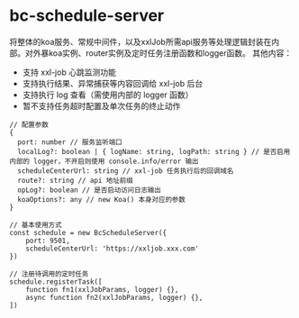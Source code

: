 # bc-schedule-server
将整体的koa服务、常规中间件，以及xxlJob所需api服务等处理逻辑封装在内部。对外暴koa实例、router实例及定时任务注册函数和logger函数。
其他内容：
  - 支持 xxl-job 心跳监测功能
  - 支持执行结果、异常捕获等内容回调给 xxl-job 后台
  - 支持执行 log 查看（需使用内部的 logger 函数）
  - 暂不支持任务超时配置及单次任务的终止动作
```
// 配置参数
{
  port: number // 服务监听端口
  localLog?: boolean | { logName: string, logPath: string } // 是否启用内部的 logger，不开启则使用 console.info/error 输出
  scheduleCenterUrl: string // xxl-job 任务执行后的回调域名
  route?: string // api 地址前缀
  opLog?: boolean // 是否启动访问日志输出
  koaOptions?: any // new Koa() 本身对应的参数
}

// 基本使用方式
const schedule = new BcScheduleServer({ 
    port: 9501,
    scheduleCenterUrl: 'https://xxljob.xxx.com'
})

// 注册待调用的定时任务
schedule.registerTask([
    function fn1(xxlJobParams, logger) {},
    async function fn2(xxlJobParams, logger) {},
])
```
